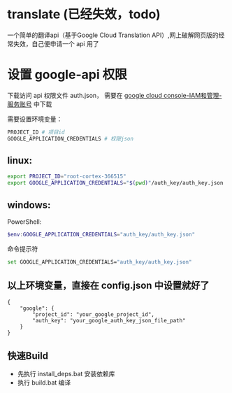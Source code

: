 # translate (已经失效，todo)

一个简单的翻译api（基于Google Cloud Translation API）,网上破解网页版的经常失效，自己便申请一个 api 用了

# 设置 google-api 权限

下载访问 api 权限文件 auth.json， 需要在 [google cloud console-IAM和管理-服务账号](https://console.cloud.google.com/iam-admin/serviceaccounts?project=root-cortex-366515&supportedpurview=project) 中下载

需要设置环境变量：

```bash
PROJECT_ID # 项目id
GOOGLE_APPLICATION_CREDENTIALS # 权限json
```

## linux:

```bash
export PROJECT_ID="root-cortex-366515"
export GOOGLE_APPLICATION_CREDENTIALS="$(pwd)"/auth_key/auth_key.json
```

## windows:

PowerShell:
```powershell
$env:GOOGLE_APPLICATION_CREDENTIALS="auth_key/auth_key.json"
```

命令提示符
```bash
set GOOGLE_APPLICATION_CREDENTIALS="auth_key/auth_key.json"
```

## 以上环境变量，直接在 config.json 中设置就好了

```
{
    "google": {
        "project_id": "your_google_project_id",
        "auth_key": "your_google_auth_key_json_file_path"
    }
}

```

## 快速Build

- 先执行 install_deps.bat 安装依赖库
- 执行 build.bat 编译